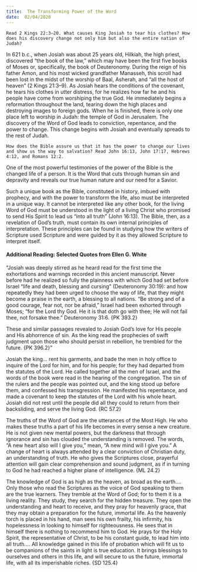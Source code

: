 ```yaml
---
title:  The Transforming Power of the Word
date:  02/04/2020
---
```


`Read 2 Kings 22:3–20. What causes King Josiah to tear his clothes? How does his discovery change not only him but also the entire nation of Judah?`

In 621 b.c., when Josiah was about 25 years old, Hilkiah, the high priest, discovered “the book of the law,” which may have been the first five books of Moses or, specifically, the book of Deuteronomy. During the reign of his father Amon, and his most wicked grandfather Manasseh, this scroll had been lost in the midst of the worship of Baal, Asherah, and “all the host of heaven” (2 Kings 21:3–9). As Josiah hears the conditions of the covenant, he tears his clothes in utter distress, for he realizes how far he and his people have come from worshiping the true God. He immediately begins a reformation throughout the land, tearing down the high places and destroying images to foreign gods. When he is finished, there is only one place left to worship in Judah: the temple of God in Jerusalem. The discovery of the Word of God leads to conviction, repentance, and the power to change. This change begins with Josiah and eventually spreads to the rest of Judah.

`How does the Bible assure us that it has the power to change our lives and show us the way to salvation? Read John 16:13, John 17:17, Hebrews 4:12, and Romans 12:2.`

One of the most powerful testimonies of the power of the Bible is the changed life of a person. It is the Word that cuts through human sin and depravity and reveals our true human nature and our need for a Savior.

Such a unique book as the Bible, constituted in history, imbued with prophecy, and with the power to transform the life, also must be interpreted in a unique way. It cannot be interpreted like any other book, for the living Word of God must be understood in the light of a living Christ who promised to send His Spirit to lead us “into all truth” (John 16:13). The Bible, then, as a revelation of God’s truth, must contain its own internal principles of interpretation. These principles can be found in studying how the writers of Scripture used Scripture and were guided by it as they allowed Scripture to interpret itself.

#### Additional Reading: Selected Quotes from Ellen G. White

"Josiah was deeply stirred as he heard read for the first time the exhortations and warnings recorded in this ancient manuscript. Never before had he realized so fully the plainness with which God had set before Israel “life and death, blessing and cursing” (Deuteronomy 30:19): and how repeatedly they had been urged to choose the way of life, that they might become a praise in the earth, a blessing to all nations. “Be strong and of a good courage, fear not, nor be afraid,” Israel had been exhorted through Moses; “for the Lord thy God. He it is that doth go with thee; He will not fail thee, not forsake thee.” Deuteronomy 31:6. {PK 393.2}

These and similar passages revealed to Josiah God’s love for His people and His abhorrence of sin. As the king read the prophecies of swift judgment upon those who should persist in rebellion, he trembled for the future. {PK 396.2}"

Josiah the king... rent his garments, and bade the men in holy office to inquire of the Lord for him, and for his people; for they had departed from the statutes of the Lord. He called together all the men of Israel, and the words of the book were read in the hearing of the congregation. The sin of the rulers and the people was pointed out, and the king stood up before them, and confessed his transgression. He manifested his repentance, and made a covenant to keep the statutes of the Lord with his whole heart. Josiah did not rest until the people did all they could to return from their backsliding, and serve the living God. {RC 57.2}

The truths of the Word of God are the utterances of the Most High. He who makes these truths a part of his life becomes in every sense a new creature. He is not given new mental powers, but the darkness that through ignorance and sin has clouded the understanding is removed. The words, “A new heart also will I give you,” mean, “A new mind will I give you.” A change of heart is always attended by a clear conviction of Christian duty, an understanding of truth. He who gives the Scriptures close, prayerful attention will gain clear comprehension and sound judgment, as if in turning to God he had reached a higher plane of intelligence. {ML 24.2}

The knowledge of God is as high as the heaven, as broad as the earth.... Only those who read the Scriptures as the voice of God speaking to them are the true learners. They tremble at the Word of God; for to them it is a living reality. They study, they search for the hidden treasure. They open the understanding and heart to receive, and they pray for heavenly grace, that they may obtain a preparation for the future, immortal life. As the heavenly torch is placed in his hand, man sees his own frailty, his infirmity, his hopelessness in looking to himself for righteousness. He sees that in himself there is nothing to recommend him to God. He prays for the Holy Spirit, the representative of Christ, to be his constant guide, to lead him into all truth.... All knowledge gained in this life of probation which will fit us to be companions of the saints in light is true education. It brings blessings to ourselves and others in this life, and will secure to us the future, immortal life, with all its imperishable riches. {SD 125.4}